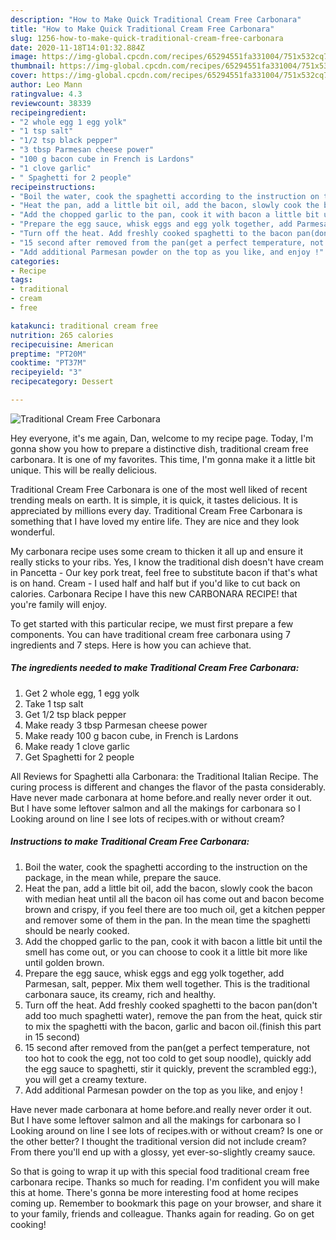 ```yaml
---
description: "How to Make Quick Traditional Cream Free Carbonara"
title: "How to Make Quick Traditional Cream Free Carbonara"
slug: 1256-how-to-make-quick-traditional-cream-free-carbonara
date: 2020-11-18T14:01:32.884Z
image: https://img-global.cpcdn.com/recipes/65294551fa331004/751x532cq70/traditional-cream-free-carbonara-recipe-main-photo.jpg
thumbnail: https://img-global.cpcdn.com/recipes/65294551fa331004/751x532cq70/traditional-cream-free-carbonara-recipe-main-photo.jpg
cover: https://img-global.cpcdn.com/recipes/65294551fa331004/751x532cq70/traditional-cream-free-carbonara-recipe-main-photo.jpg
author: Leo Mann
ratingvalue: 4.3
reviewcount: 38339
recipeingredient:
- "2 whole egg 1 egg yolk"
- "1 tsp salt"
- "1/2 tsp black pepper"
- "3 tbsp Parmesan cheese power"
- "100 g bacon cube in French is Lardons"
- "1 clove garlic"
- " Spaghetti for 2 people"
recipeinstructions:
- "Boil the water, cook the spaghetti according to the instruction on the package, in the mean while, prepare the sauce."
- "Heat the pan, add a little bit oil, add the bacon, slowly cook the bacon with median heat until all the bacon oil has come out and bacon become brown and crispy, if you feel there are too much oil, get a kitchen pepper and remover some of them in the pan. In the mean time the spaghetti should be nearly cooked."
- "Add the chopped garlic to the pan, cook it with bacon a little bit until the smell has come out, or you can choose to cook it a little bit more like until golden brown."
- "Prepare the egg sauce, whisk eggs and egg yolk together, add Parmesan, salt, pepper. Mix them well together. This is the traditional carbonara sauce, its creamy, rich and healthy."
- "Turn off the heat. Add freshly cooked spaghetti to the bacon pan(don&#39;t add too much spaghetti water), remove the pan from the heat, quick stir to mix the spaghetti with the bacon, garlic and bacon oil.(finish this part in 15 second)"
- "15 second after removed from the pan(get a perfect temperature, not too hot to cook the egg, not too cold to get soup noodle), quickly add the egg sauce to spaghetti, stir it quickly, prevent the scrambled egg:), you will get a creamy texture."
- "Add additional Parmesan powder on the top as you like, and enjoy !"
categories:
- Recipe
tags:
- traditional
- cream
- free

katakunci: traditional cream free 
nutrition: 265 calories
recipecuisine: American
preptime: "PT20M"
cooktime: "PT37M"
recipeyield: "3"
recipecategory: Dessert

---
```



![Traditional Cream Free Carbonara](https://img-global.cpcdn.com/recipes/65294551fa331004/751x532cq70/traditional-cream-free-carbonara-recipe-main-photo.jpg)

Hey everyone, it's me again, Dan, welcome to my recipe page. Today, I'm gonna show you how to prepare a distinctive dish, traditional cream free carbonara. It is one of my favorites. This time, I'm gonna make it a little bit unique. This will be really delicious.

Traditional Cream Free Carbonara is one of the most well liked of recent trending meals on earth. It is simple, it is quick, it tastes delicious. It is appreciated by millions every day. Traditional Cream Free Carbonara is something that I have loved my entire life. They are nice and they look wonderful.

My carbonara recipe uses some cream to thicken it all up and ensure it really sticks to your ribs. Yes, I know the traditional dish doesn&#39;t have cream in Pancetta - Our key pork treat, feel free to substitute bacon if that&#39;s what is on hand. Cream - I used half and half but if you&#39;d like to cut back on calories. Carbonara Recipe I have this new CARBONARA RECIPE! that you&#39;re family will enjoy.


To get started with this particular recipe, we must first prepare a few components. You can have traditional cream free carbonara using 7 ingredients and 7 steps. Here is how you can achieve that.

<!--inarticleads1-->

##### The ingredients needed to make Traditional Cream Free Carbonara:

1. Get 2 whole egg, 1 egg yolk
1. Take 1 tsp salt
1. Get 1/2 tsp black pepper
1. Make ready 3 tbsp Parmesan cheese power
1. Make ready 100 g bacon cube, in French is Lardons
1. Make ready 1 clove garlic
1. Get  Spaghetti for 2 people


All Reviews for Spaghetti alla Carbonara: the Traditional Italian Recipe. The curing process is different and changes the flavor of the pasta considerably. Have never made carbonara at home before.and really never order it out. But I have some leftover salmon and all the makings for carbonara so I Looking around on line I see lots of recipes.with or without cream? 

<!--inarticleads2-->

##### Instructions to make Traditional Cream Free Carbonara:

1. Boil the water, cook the spaghetti according to the instruction on the package, in the mean while, prepare the sauce.
1. Heat the pan, add a little bit oil, add the bacon, slowly cook the bacon with median heat until all the bacon oil has come out and bacon become brown and crispy, if you feel there are too much oil, get a kitchen pepper and remover some of them in the pan. In the mean time the spaghetti should be nearly cooked.
1. Add the chopped garlic to the pan, cook it with bacon a little bit until the smell has come out, or you can choose to cook it a little bit more like until golden brown.
1. Prepare the egg sauce, whisk eggs and egg yolk together, add Parmesan, salt, pepper. Mix them well together. This is the traditional carbonara sauce, its creamy, rich and healthy.
1. Turn off the heat. Add freshly cooked spaghetti to the bacon pan(don&#39;t add too much spaghetti water), remove the pan from the heat, quick stir to mix the spaghetti with the bacon, garlic and bacon oil.(finish this part in 15 second)
1. 15 second after removed from the pan(get a perfect temperature, not too hot to cook the egg, not too cold to get soup noodle), quickly add the egg sauce to spaghetti, stir it quickly, prevent the scrambled egg:), you will get a creamy texture.
1. Add additional Parmesan powder on the top as you like, and enjoy !


Have never made carbonara at home before.and really never order it out. But I have some leftover salmon and all the makings for carbonara so I Looking around on line I see lots of recipes.with or without cream? Is one or the other better? I thought the traditional version did not include cream? From there you&#39;ll end up with a glossy, yet ever-so-slightly creamy sauce. 

So that is going to wrap it up with this special food traditional cream free carbonara recipe. Thanks so much for reading. I'm confident you will make this at home. There's gonna be more interesting food at home recipes coming up. Remember to bookmark this page on your browser, and share it to your family, friends and colleague. Thanks again for reading. Go on get cooking!
